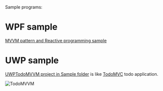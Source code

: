 Sample programs:

# WPF sample

[MVVM pattern and Reactive programming sample](https://code.msdn.microsoft.com/MVVM-pattern-and-Reactive-2f71560a)

# UWP sample

[UWPTodoMVVM project in Sample folder](https://github.com/runceel/ReactiveProperty/tree/master/Sample/UWP.TodoMVVM) is like [TodoMVC](http://todomvc.com/) todo application.

![TodoMVVM](./images/todomvvm.png)
